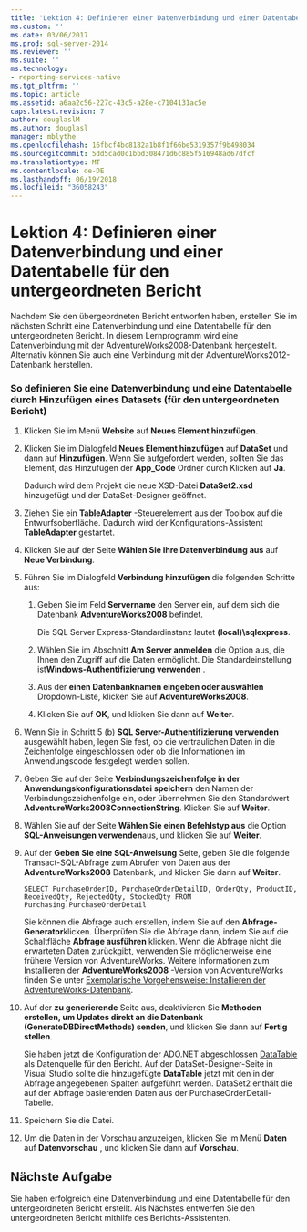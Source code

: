 ```yaml
---
title: 'Lektion 4: Definieren einer Datenverbindung und einer Datentabelle für untergeordnete Berichte | Microsoft-Dokumentation'
ms.custom: ''
ms.date: 03/06/2017
ms.prod: sql-server-2014
ms.reviewer: ''
ms.suite: ''
ms.technology:
- reporting-services-native
ms.tgt_pltfrm: ''
ms.topic: article
ms.assetid: a6aa2c56-227c-43c5-a28e-c7104131ac5e
caps.latest.revision: 7
author: douglaslM
ms.author: douglasl
manager: mblythe
ms.openlocfilehash: 16fbcf4bc8182a1b8f1f66be5319357f9b498034
ms.sourcegitcommit: 5dd5cad0c1bbd308471d6c885f516948ad67dfcf
ms.translationtype: MT
ms.contentlocale: de-DE
ms.lasthandoff: 06/19/2018
ms.locfileid: "36058243"
---
```

# <a name="lesson-4-define-a-data-connection-and-data-table-for-child-report"></a>Lektion 4: Definieren einer Datenverbindung und einer Datentabelle für den untergeordneten Bericht
  Nachdem Sie den übergeordneten Bericht entworfen haben, erstellen Sie im nächsten Schritt eine Datenverbindung und eine Datentabelle für den untergeordneten Bericht. In diesem Lernprogramm wird eine Datenverbindung mit der AdventureWorks2008-Datenbank hergestellt. Alternativ können Sie auch eine Verbindung mit der AdventureWorks2012-Datenbank herstellen.  
  
### <a name="to-define-a-data-connection-and-datatable-by-adding-a-dataset-for-child-report"></a>So definieren Sie eine Datenverbindung und eine Datentabelle durch Hinzufügen eines Datasets (für den untergeordneten Bericht)  
  
1.  Klicken Sie im Menü **Website** auf **Neues Element hinzufügen**.  
  
2.  Klicken Sie im Dialogfeld **Neues Element hinzufügen** auf **DataSet** und dann auf **Hinzufügen**. Wenn Sie aufgefordert werden, sollten Sie das Element, das Hinzufügen der **App_Code** Ordner durch Klicken auf **Ja**.  
  
     Dadurch wird dem Projekt die neue XSD-Datei **DataSet2.xsd** hinzugefügt und der DataSet-Designer geöffnet.  
  
3.  Ziehen Sie ein **TableAdapter** -Steuerelement aus der Toolbox auf die Entwurfsoberfläche. Dadurch wird der Konfigurations-Assistent **TableAdapter** gestartet.  
  
4.  Klicken Sie auf der Seite **Wählen Sie Ihre Datenverbindung aus** auf **Neue Verbindung**.  
  
5.  Führen Sie im Dialogfeld **Verbindung hinzufügen** die folgenden Schritte aus:  
  
    1.  Geben Sie im Feld **Servername** den Server ein, auf dem sich die Datenbank **AdventureWorks2008** befindet.  
  
         Die SQL Server Express-Standardinstanz lautet **(local)\sqlexpress**.  
  
    2.  Wählen Sie im Abschnitt **Am Server anmelden** die Option aus, die Ihnen den Zugriff auf die Daten ermöglicht. Die Standardeinstellung ist**Windows-Authentifizierung verwenden** .  
  
    3.  Aus der **einen Datenbanknamen eingeben oder auswählen** Dropdown-Liste, klicken Sie auf **AdventureWorks2008**.  
  
    4.  Klicken Sie auf **OK**, und klicken Sie dann auf **Weiter**.  
  
6.  Wenn Sie in Schritt 5 (b) **SQL Server-Authentifizierung verwenden** ausgewählt haben, legen Sie fest, ob die vertraulichen Daten in die Zeichenfolge eingeschlossen oder ob die Informationen im Anwendungscode festgelegt werden sollen.  
  
7.  Geben Sie auf der Seite **Verbindungszeichenfolge in der Anwendungskonfigurationsdatei speichern** den Namen der Verbindungszeichenfolge ein, oder übernehmen Sie den Standardwert **AdventureWorks2008ConnectionString**. Klicken Sie auf **Weiter**.  
  
8.  Wählen Sie auf der Seite **Wählen Sie einen Befehlstyp aus** die Option **SQL-Anweisungen verwenden**aus, und klicken Sie auf **Weiter**.  
  
9. Auf der **Geben Sie eine SQL-Anweisung** Seite, geben Sie die folgende Transact-SQL-Abfrage zum Abrufen von Daten aus der **AdventureWorks2008** Datenbank, und klicken Sie dann auf **Weiter**.  
  
    ```  
    SELECT PurchaseOrderID, PurchaseOrderDetailID, OrderQty, ProductID, ReceivedQty, RejectedQty, StockedQty FROM Purchasing.PurchaseOrderDetail  
    ```  
  
     Sie können die Abfrage auch erstellen, indem Sie auf den **Abfrage-Generator**klicken. Überprüfen Sie die Abfrage dann, indem Sie auf die Schaltfläche **Abfrage ausführen** klicken. Wenn die Abfrage nicht die erwarteten Daten zurückgibt, verwenden Sie möglicherweise eine frühere Version von AdventureWorks. Weitere Informationen zum Installieren der **AdventureWorks2008** -Version von AdventureWorks finden Sie unter [Exemplarische Vorgehensweise: Installieren der AdventureWorks-Datenbank](http://msdn.microsoft.com/library/aa992075\(v=vs.100\).aspx).  
  
10. Auf der **zu generierende** Seite aus, deaktivieren Sie **Methoden erstellen, um Updates direkt an die Datenbank (GenerateDBDirectMethods) senden**, und klicken Sie dann auf **Fertig stellen**.  
  
     Sie haben jetzt die Konfiguration der ADO.NET abgeschlossen [DataTable](http://msdn.microsoft.com/library/system.data.datatable\(v=vs.100\).aspx) als Datenquelle für den Bericht. Auf der DataSet-Designer-Seite in Visual Studio sollte die hinzugefügte **DataTable** jetzt mit den in der Abfrage angegebenen Spalten aufgeführt werden. DataSet2 enthält die auf der Abfrage basierenden Daten aus der PurchaseOrderDetail-Tabelle.  
  
11. Speichern Sie die Datei.  
  
12. Um die Daten in der Vorschau anzuzeigen, klicken Sie im Menü **Daten** auf **Datenvorschau** , und klicken Sie dann auf **Vorschau**.  
  
## <a name="next-task"></a>Nächste Aufgabe  
 Sie haben erfolgreich eine Datenverbindung und eine Datentabelle für den untergeordneten Bericht erstellt. Als Nächstes entwerfen Sie den untergeordneten Bericht mithilfe des Berichts-Assistenten.  
  
  